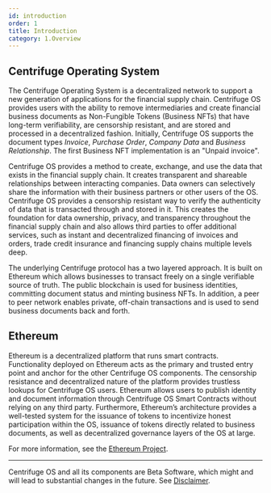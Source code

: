```yaml
---
id: introduction
order: 1
title: Introduction
category: 1.Overview
---
```


## Centrifuge Operating System

The Centrifuge Operating System is a decentralized network to support a new generation of applications for the financial supply chain. Centrifuge OS provides users with the ability to remove intermediaries and create financial business documents as Non-Fungible Tokens (Business NFTs) that have long-term verifiability, are censorship resistant, and are stored and processed in a decentralized fashion. Initially, Centrifuge OS supports the document types _Invoice_, _Purchase Order_, _Company Data_ and _Business Relationship_. The first Business NFT implementation is an "Unpaid invoice". 

Centrifuge OS provides a method to create, exchange, and use the data that exists in the financial supply chain. It creates transparent and shareable relationships between interacting companies. Data owners can selectively share the information with their business partners or other users of the OS. Centrifuge OS provides a censorship resistant way to verify the authenticity of data that is transacted through and stored in it. This creates the foundation for data ownership, privacy, and transparency throughout the financial supply chain and also allows third parties to offer additional services, such as instant and decentralized financing of invoices and orders, trade credit insurance and financing supply chains multiple levels deep.
 
The underlying Centrifuge protocol has a two layered approach. It is built on Ethereum which allows businesses to transact freely on a single verifiable source of truth. The public blockchain is used for business identities, committing document status and minting business NFTs. In addition, a peer to peer network enables private, off-chain transactions and is used to send business documents back and forth.

## Ethereum

Ethereum is a decentralized platform that runs smart contracts. Functionality deployed on Ethereum acts as the primary and trusted entry point and anchor for the other Centrifuge OS components. The censorship resistance and decentralized nature of the platform provides trustless lookups for Centrifuge OS users. Ethereum allows users to publish identity and document information through Centrifuge OS Smart Contracts without relying on any third party. Furthermore, Ethereum’s architecture provides a well-tested system for the issuance of tokens to incentivize honest participation within the OS, issuance of tokens directly related to business documents, as well as decentralized governance layers of the OS at large.

For more information, see the [Ethereum Project](https://www.ethereum.org/).


---
Centrifuge OS and all its components are Beta Software, which might and will lead to substantial changes in the future. See [Disclaimer](/docs/overview/disclaimer/).
